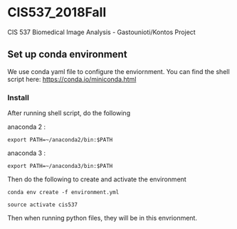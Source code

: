 # CIS537_2018Fall
CIS 537 Biomedical Image Analysis - Gastounioti/Kontos Project

## Set up conda environment 
We use conda yaml file to configure the enviornment. You can find
the shell script here: https://conda.io/miniconda.html

### Install
After running shell script, do the following

anaconda 2 :
```
export PATH=~/anaconda2/bin:$PATH
```
anaconda 3 :
```
export PATH=~/anaconda3/bin:$PATH
```
Then do the following to create and activate the environment
```
conda env create -f environment.yml
```
```
source activate cis537
```
Then when running python files, they will be in this envrionment.